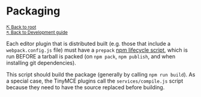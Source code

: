 # Packaging

<small>[⇱ Back to root](../../README.md)<br>[↖ Back to Development guide](../README.md)</small>

Each editor plugin that is distributed built (e.g. those that include a `webpack.config.js` file) must have a `prepack` [npm lifecycle script](https://docs.npmjs.com/misc/scripts), which is run BEFORE a tarball is packed (on `npm pack`, `npm publish`, and when installing git dependencies).

This script should build the package (generally by calling `npm run build`).
As a special case, the TinyMCE plugins call the `services/compile.js` script because they need to have the source replaced before building.
